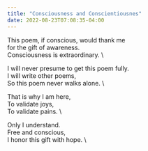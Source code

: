 ```yaml
---
title: "Consciousness and Conscientiousnes"
date: 2022-08-23T07:08:35-04:00
---
```


This poem, if conscious, would thank me \
for the gift of awareness. \
Consciousness is extraordinary. \

I will never presume to get this poem fully. \
I will write other poems, \
So this poem never walks alone. \

That is why I am here, \
To validate joys, \
To validate pains. \

Only I understand. \
Free and conscious, \
I honor this gift with hope. \
